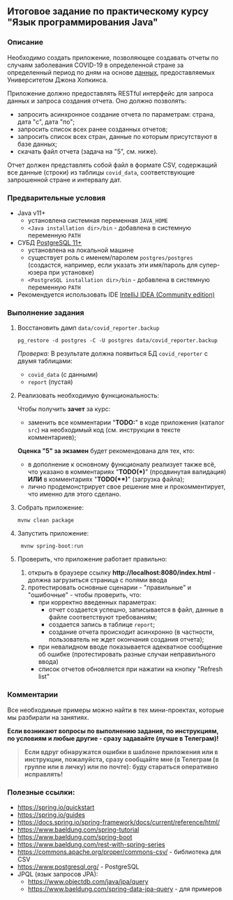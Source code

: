 ## Итоговое задание по практическому курсу "Язык программирования Java"

### Описание

Необходимо создать приложение, позволяющее создавать отчеты по случаям 
заболевания COVID-19 в определенной стране за определенный период по дням
на основе <a href="https://github.com/CSSEGISandData/COVID-19">данных</a>,
предоставляемых Университетом Джона Хопкинса.

Приложение должно предоставлять RESTful интерфейс для запроса данных и запроса 
создания отчета. Оно должно позволять:
- запросить асинхронное создание отчета по параметрам: страна, дата "с", дата "по";
- запросить список всех ранее созданных отчетов;
- запросить список всех стран, данные по которым присутствуют в базе данных;
- скачать файл отчета (задача на "5", см. ниже).

Отчет должен представлять собой файл в формате CSV, содержащий все данные (строки) из таблицы
`covid_data`, соответствующие запрошенной стране и интервалу дат.

### Предварительные условия

- Java v11+
  - установлена системная переменная `JAVA_HOME`
  - `<Java installation dir>/bin` - добавлена в системную переменную `PATH`
- СУБД <a href="https://www.postgresql.org/">PostgreSQL 11+</a> 
  - установлена на локальной машине
  - существует роль с именем/паролем `postgres/postgres` (создастся, например, если 
    указать эти имя/пароль для супер-юзера при установке)
  - `<PostgreSQL installation dir>/bin` - добавлена в системную переменную `PATH`
- Рекомендуется использовать IDE <a href="https://www.jetbrains.com/ru-ru/idea/download/">IntelliJ IDEA (Community edition)</a>

### Выполнение задания

1. Восстановить дамп `data/covid_reporter.backup`
    ```commandline
    pg_restore -d postgres -C -U postgres data/covid_reporter.backup
    ```
   _Проверка:_ В результате должна появиться БД `covid_reporter` с двумя таблицами:
   - `covid_data` (с данными)
   - `report` (пустая)


2. Реализовать необходимую функциональность:
   
    Чтобы получить **зачет** за курс:
      - заменить все комментарии "**TODO:**" в коде приложения (каталог `src`)
        на необходимый код (см. инструкции в тексте комментариев);
   
    **Оценка "5" за экзамен** будет рекомендована для тех, кто:
     
      - в дополнение к основному функционалу реализует также всё, что указано в комментариях
      "**TODO(\*)**" (продвинутая валидация) **ИЛИ** в комментариях "**TODO(\*\*)**" (загрузка файла);
      - лично продемонстрирует свое решение мне и прокомментирует, что именно для этого сделано. 


3. Собрать приложение: 
   ```commandline
   mvnw clean package
   ```
   
4. Запустить приложение: 
   ```commandline
    mvnw spring-boot:run
   ```
   
5. Проверить, что приложение работает правильно:
    1. открыть в браузере ссылку **http://localhost:8080/index.html** - должна загрузиться страница с полями ввода
    2. протестировать основные сценарии - "правильные" и "ошибочные" - чтобы проверить, что:
        - при корректно введенных параметрах:
          - отчет создается успешно, записывается в файл, данные в файле соответствуют требованиям;
          - создается запись в таблице `report`;
          - создание отчета происходит асинхронно (в частности, пользователь не ждет окончания создания отчета);
        - при невалидном вводе показывается адекватное сообщение об ошибке (протестировать разные случаи неправильного ввода)
        - список отчетов обновляется при нажатии на кнопку "Refresh list"


### Комментарии
Все необходимые примеры можно найти в тех мини-проектах, которые мы разбирали на занятиях.

**Если возникают вопросы по выполнению задания, по инструкциям, по условиям и любые другие - 
сразу задавайте (лучше в Телеграм)!** 

> **Если вдруг обнаружатся ошибки в шаблоне приложения или в инструкции,
пожалуйста, сразу сообщайте мне (в Телеграм (в группе или в личку) или по почте): буду стараться оперативно исправлять!**


### Полезные ссылки:
- https://spring.io/quickstart
- https://spring.io/guides
- https://docs.spring.io/spring-framework/docs/current/reference/html/
- https://www.baeldung.com/spring-tutorial
- https://www.baeldung.com/spring-boot
- https://www.baeldung.com/rest-with-spring-series
- https://commons.apache.org/proper/commons-csv/ - библиотека для CSV
- https://www.postgresql.org/ - PostgreSQL
- JPQL (язык запросов JPA):
  - https://www.objectdb.com/java/jpa/query
  - https://www.baeldung.com/spring-data-jpa-query - для примеров
